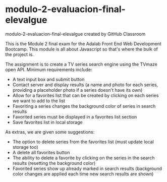 # modulo-2-evaluacion-final-elevalgue
modulo-2-evaluacion-final-elevalgue created by GitHub Classroom

This is the Module 2 final exam for the Adalab Front End Web Development Bootcamp. This module is all about Javascript so that's where the bulk of the project is.

The assignment is to create a TV series search engine using the TVmaze open API. Minimum requirements include:

- A text input box and submit button
- Contact server and display results (a name and photo for each series, providing a placeholder photo if a series doesn't have its own)
- Allow for a favorites list that can be created by clicking on each series we want to add to the list
- Favoriting a series changes the background color of series in search results
- Favorited series must be displayed in a favorites list section
- Save favorites list in local storage

As extras, we are given some suggestions:

- The option to delete series from the favorites list (must update local storage too)
- A delete all favorites button
- The ability to delete a favorite by clicking on the series in the search results (resetting the background color)
- Favorited series show up already marked in search results (background color changes are applied each time new search results are shown)
